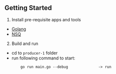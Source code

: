 ## Getting Started
1. Install pre-requisite apps and tools
  * [Golang](https://golang.org/doc/install)
  * [NSQ](https://nsq.io/overview/quick_start.html)

2. Build and run
  * cd to `producer-1` folder
  * run following command to start:
    ```
        go run main.go --debug              -> run 
    ```
